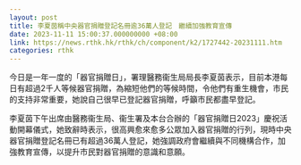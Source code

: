 ```yaml
---
layout: post
title: 李夏茵稱中央器官捐贈登記名冊逾36萬人登記　繼續加強教育宣傳
date: 2023-11-11 15:00:37.000000000 +08:00
link: https://news.rthk.hk/rthk/ch/component/k2/1727442-20231111.htm
categories: rthk
---
```


今日是一年一度的「器官捐贈日」，署理醫務衞生局局長李夏茵表示，目前本港每日有超過2千人等候器官捐贈，為縮短他們的等候時間，令他們有重生機會，市民的支持非常重要，她說自己很早已登記器官捐贈，呼籲市民都盡早登記。

李夏茵下午出席由醫務衞生局、衞生署及本台合辦的「器官捐贈日2023」慶祝活動開幕儀式，她致辭時表示，很高興愈來愈多公眾加入器官捐贈的行列，現時中央器官捐贈登記名冊已有超過36萬人登記，她強調政府會繼續與不同機構合作，加強教育宣傳，以提升市民對器官捐贈的意識和意願。
